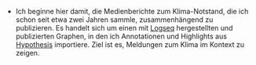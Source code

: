 - Ich beginne hier damit, die Medienberichte zum Klima-Notstand, die ich schon seit etwa zwei Jahren sammle, zusammenhängend zu publizieren. Es handelt sich um einen mit [Logseq](https://logseq.com/ "Logseq: A privacy-first, open-source knowledge base") hergestellten und publizierten Graphen, in den ich Annotationen und Highlights aus [Hypothesis](https://hypothes.is/users/HeinzWittenbrink "Hypothesis") importiere. Ziel ist es, Meldungen zum Klima im Kontext zu zeigen.